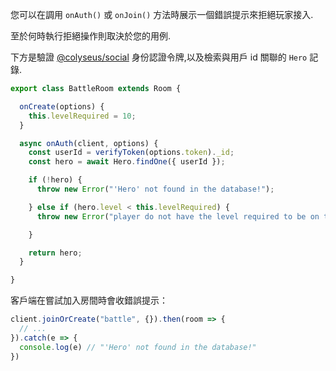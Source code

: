 您可以在調用 `onAuth()` 或 `onJoin()` 方法時展示一個錯誤提示來拒絕玩家接入.

至於何時執行拒絕操作則取決於您的用例.

下方是驗證 [@colyseus/social](/tools/colyseus-social/#server-side-api) 身份認證令牌,以及檢索與用戶 id 關聯的 `Hero` 記錄.

```typescript
export class BattleRoom extends Room {

  onCreate(options) {
    this.levelRequired = 10;
  }

  async onAuth(client, options) {
    const userId = verifyToken(options.token)._id;
    const hero = await Hero.findOne({ userId });

    if (!hero) {
      throw new Error("'Hero' not found in the database!");

    } else if (hero.level < this.levelRequired) {
      throw new Error("player do not have the level required to be on this room.");

    }

    return hero;
  }

}
```

客戶端在嘗試加入房間時會收錯誤提示：

```typescript
client.joinOrCreate("battle", {}).then(room => {
  // ...
}).catch(e => {
  console.log(e) // "'Hero' not found in the database!"
})
```
